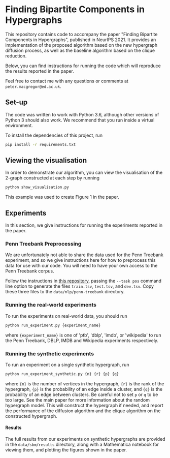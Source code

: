# Finding Bipartite Components in Hypergraphs
This repository contains code to accompany the paper "Finding Bipartite Components in Hypergraphs", published in NeurIPS 2021.
It provides an implementation of the proposed algorithm based on the new hypergraph diffusion process,
as well as the baseline algorithm based on the clique reduction.

Below, you can find instructions for running the code which will reproduce the results reported
in the paper.

Feel free to contact me with any questions or comments at `peter.macgregor@ed.ac.uk`.

## Set-up
The code was written to work with Python 3.6, although other versions of Python 3 
should also work.
We recommend that you run inside a virtual environment.

To install the dependencies of this project, run
```bash
pip install -r requirements.txt
```

## Viewing the visualisation
In order to demonstrate our algorithm, you can view the visualisation of the 2-graph
constructed at each step by running
```bash
python show_visualisation.py
```
This example was used to create Figure 1 in the paper.

## Experiments
In this section, we give instructions for running the experiments reported in the paper.

### Penn Treebank Preprocessing
We are unfortunately not able to share the data used for the Penn Treebank experiment,
and so we give instructions here for how to preprocess this
data for use with our code. 
You will need to have your own access to the Penn Treebank corpus.

Follow the instructions in [this repository](https://github.com/hankcs/TreebankPreprocessing), passing
the ```--task pos``` command line option to
generate the files ```train.tsv```, ```test.tsv```, and ```dev.tsv```.
Copy these three files to the ```data/nlp/penn-treebank``` directory.

### Running the real-world experiments
To run the experiments on real-world data, you should run
```bash
python run_experiment.py {experiment_name}
```
where ```{experiment_name}``` is one of 'ptb', 'dblp', 'imdb', or 'wikipedia' to run the
Penn Treebank, DBLP, IMDB and Wikipedia experiments respectively.

### Running the synthetic experiments
To run an experiment on a single synthetic hypergraph, run
```bash
python run_experiment_synthetic.py {n} {r} {p} {q}
```
where ```{n}``` is the number of vertices in the hypergraph, ```{r}``` is the rank of
the hypergraph, ```{p}``` is the probability of an edge inside a cluster, and
```{q}``` is the probability of an edge between clusters.
Be careful not to set ```p``` or ```q``` to be too large.
See the main paper for more information about the random hypergraph model.
This will construct the hypergraph if needed, and report the performance of
the diffusion algorithm and
the clique algorithm on the constructed hypergraph.

#### Results
The full results from our experiments on synthetic hypergraphs are provided in the ```data/sbm/results```
directory, along with a Mathematica notebook for viewing them, and plotting the figures
shown in the paper.